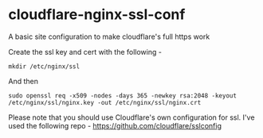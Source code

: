 # cloudflare-nginx-ssl-conf
A basic site configuration to make cloudflare's full https work


Create the ssl key and cert with the following - 

`mkdir /etc/nginx/ssl`

And then

`sudo openssl req -x509 -nodes -days 365 -newkey rsa:2048 -keyout /etc/nginx/ssl/nginx.key -out /etc/nginx/ssl/nginx.crt`

Please note that you should use Cloudflare's own configuration for ssl.
I've used the following repo - 
https://github.com/cloudflare/sslconfig
